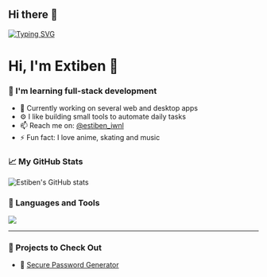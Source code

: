 ##                                                       Hi there 👋
[![Typing SVG](https://readme-typing-svg.demolab.com?font=Fira+Code&pause=1000&width=435&lines=fullstack+developer)](https://git.io/typing-svg)

#                                                       Hi, I'm Extiben 👋

### 🧠 I'm learning full-stack development
- 🌱 Currently working on several web and desktop apps
- ⚙️ I like building small tools to automate daily tasks
- 📫 Reach me on: [@estiben_iwnl](https://instagram.com/estiben_iwnl)
- ⚡ Fun fact: I love anime, skating and music

### 📈 My GitHub Stats
![Estiben's GitHub stats](https://github-readme-stats.vercel.app/api?username=Extiben&show_icons=true&theme=tokyonight)

### 🧰 Languages and Tools

<img src="https://skillicons.dev/icons?i=python,html,css,js,react,git,github,mongodb" />

---

### 🚀 Projects to Check Out

- 🔐 [Secure Password Generator](https://github.com/Extiben/python-safe-password-generator)
